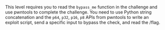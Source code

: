 This level requires you to read the `bypass_me` function in the challenge and use pwntools to complete the challenge. You need to use Python string concatenation and the `p64`, `p32`, `p16`, `p8` APIs from pwntools to write an exploit script, send a specific input to bypass the check, and read the /flag.